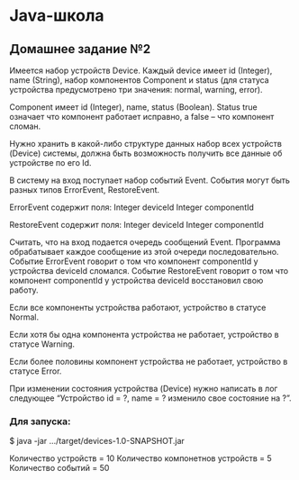 # Java-школа
## Домашнее задание №2
Имеется набор устройств Device. Каждый device имеет id (Integer), name (String), набор компонентов Component и status (для статуса устройства предусмотрено три значения: normal, warning, error).

Component имеет id (Integer), name, status (Boolean). Status true означает что компонент работает исправно, а false – что компонент сломан.

Нужно хранить в какой-либо структуре данных набор всех устройств (Device) системы, должна быть возможность получить все данные об устройстве по его Id.
 
В систему на вход поступает набор событий Event. События могут быть разных типов ErrorEvent, RestoreEvent.

ErrorEvent содержит поля:
Integer deviceId
Integer componentId
 
RestoreEvent содержит поля:
Integer deviceId
Integer componentId

Считать, что на вход подается очередь сообщений Event. Программа обрабатывает каждое сообщение из этой очереди последовательно. Событие ErrorEvent говорит о том что компонент componentId у устройства deviceId сломался. Событие RestoreEvent говорит о том что компонент componentId у устройства deviceId восстановил свою работу.
 
Если все компоненты устройства работают, устройство в статусе Normal.

Если хотя бы одна компонента устройства не работает, устройство в статусе Warning.

Если более половины компонент устройства не работает, устройство в статусе Error.

При изменении состояния устройства (Device) нужно написать в лог следующее
“Устройство id = ?, name = ? изменило свое состояние на ?”.

### Для запуска:
$ java -jar .../target/devices-1.0-SNAPSHOT.jar

Количество устройств = 10
Количество компонетнов устройств = 5
Количество событий = 50
